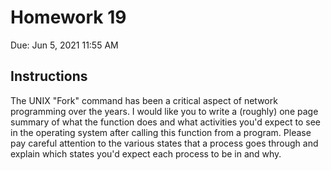 # Homework 19

Due: Jun 5, 2021 11:55 AM

## Instructions

The UNIX "Fork" command has been a critical aspect of network programming over the years. I would like you to write a (roughly) one page summary of what the function does and what activities you'd expect to see in the operating system after calling this function from a program. Please pay careful attention to the various states that a process goes through and explain which states you'd expect each process to be in and why.
